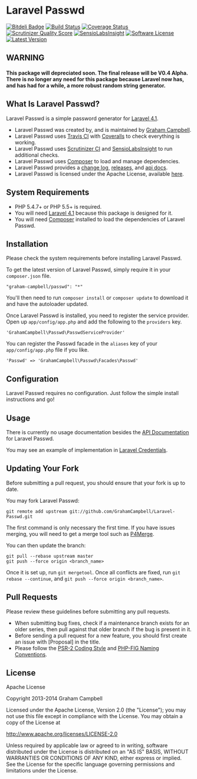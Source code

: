 Laravel Passwd
==============


[![Bitdeli Badge](https://d2weczhvl823v0.cloudfront.net/GrahamCampbell/Laravel-Passwd/trend.png)](https://bitdeli.com/free "Bitdeli Badge")
[![Build Status](https://travis-ci.org/GrahamCampbell/Laravel-Passwd.png)](https://travis-ci.org/GrahamCampbell/Laravel-Passwd)
[![Coverage Status](https://coveralls.io/repos/GrahamCampbell/Laravel-Passwd/badge.png)](https://coveralls.io/r/GrahamCampbell/Laravel-Passwd)
[![Scrutinizer Quality Score](https://scrutinizer-ci.com/g/GrahamCampbell/Laravel-Passwd/badges/quality-score.png?s=e388e17e6a7baae31b5cd7ced1d71c9eb2f6e926)](https://scrutinizer-ci.com/g/GrahamCampbell/Laravel-Passwd)
[![SensioLabsInsight](https://insight.sensiolabs.com/projects/8a3594ff-698c-4fc3-b82c-37ed6e7cc145/mini.png)](https://insight.sensiolabs.com/projects/8a3594ff-698c-4fc3-b82c-37ed6e7cc145)
[![Software License](https://poser.pugx.org/graham-campbell/passwd/license.png)](https://github.com/GrahamCampbell/Laravel-Passwd/blob/master/LICENSE.md)
[![Latest Version](https://poser.pugx.org/graham-campbell/passwd/v/stable.png)](https://packagist.org/packages/graham-campbell/passwd)


## WARNING

#### This package will depreciated soon. The final release will be V0.4 Alpha. There is no longer any need for this package because Laravel now has, and has had for a while, a more robust random string generator.


## What Is Laravel Passwd?

Laravel Passwd is a simple password generator for [Laravel 4.1](http://laravel.com).

* Laravel Passwd was created by, and is maintained by [Graham Campbell](https://github.com/GrahamCampbell).
* Laravel Passwd uses [Travis CI](https://travis-ci.org/GrahamCampbell/Laravel-Passwd) with [Coveralls](https://coveralls.io/r/GrahamCampbell/Laravel-Passwd) to check everything is working.
* Laravel Passwd uses [Scrutinizer CI](https://scrutinizer-ci.com/g/GrahamCampbell/Laravel-Passwd) and [SensioLabsInsight](https://insight.sensiolabs.com/projects/8a3594ff-698c-4fc3-b82c-37ed6e7cc145) to run additional checks.
* Laravel Passwd uses [Composer](https://getcomposer.org) to load and manage dependencies.
* Laravel Passwd provides a [change log](https://github.com/GrahamCampbell/Laravel-Passwd/blob/master/CHANGELOG.md), [releases](https://github.com/GrahamCampbell/Laravel-Passwd/releases), and [api docs](http://grahamcampbell.github.io/Laravel-Passwd).
* Laravel Passwd is licensed under the Apache License, available [here](https://github.com/GrahamCampbell/Laravel-Passwd/blob/master/LICENSE.md).


## System Requirements

* PHP 5.4.7+ or PHP 5.5+ is required.
* You will need [Laravel 4.1](http://laravel.com) because this package is designed for it.
* You will need [Composer](https://getcomposer.org) installed to load the dependencies of Laravel Passwd.


## Installation

Please check the system requirements before installing Laravel Passwd.

To get the latest version of Laravel Passwd, simply require it in your `composer.json` file.

`"graham-campbell/passwd": "*"`

You'll then need to run `composer install` or `composer update` to download it and have the autoloader updated.

Once Laravel Passwd is installed, you need to register the service provider. Open up `app/config/app.php` and add the following to the `providers` key.

`'GrahamCampbell\Passwd\PasswdServiceProvider'`

You can register the Passwd facade in the `aliases` key of your `app/config/app.php` file if you like.

`'Passwd' => 'GrahamCampbell\Passwd\Facades\Passwd'`


## Configuration

Laravel Passwd requires no configuration. Just follow the simple install instructions and go!


## Usage

There is currently no usage documentation besides the [API Documentation](http://grahamcampbell.github.io/Laravel-Passwd
) for Laravel Passwd.

You may see an example of implementation in [Laravel Credentials](https://github.com/GrahamCampbell/Laravel-Credentials).


## Updating Your Fork

Before submitting a pull request, you should ensure that your fork is up to date.

You may fork Laravel Passwd:

    git remote add upstream git://github.com/GrahamCampbell/Laravel-Passwd.git

The first command is only necessary the first time. If you have issues merging, you will need to get a merge tool such as [P4Merge](http://perforce.com/product/components/perforce_visual_merge_and_diff_tools).

You can then update the branch:

    git pull --rebase upstream master
    git push --force origin <branch_name>

Once it is set up, run `git mergetool`. Once all conflicts are fixed, run `git rebase --continue`, and `git push --force origin <branch_name>`.


## Pull Requests

Please review these guidelines before submitting any pull requests.

* When submitting bug fixes, check if a maintenance branch exists for an older series, then pull against that older branch if the bug is present in it.
* Before sending a pull request for a new feature, you should first create an issue with [Proposal] in the title.
* Please follow the [PSR-2 Coding Style](https://github.com/php-fig/fig-standards/blob/master/accepted/PSR-2-coding-style-guide.md) and [PHP-FIG Naming Conventions](https://github.com/php-fig/fig-standards/blob/master/bylaws/002-psr-naming-conventions.md).


## License

Apache License

Copyright 2013-2014 Graham Campbell

Licensed under the Apache License, Version 2.0 (the "License");
you may not use this file except in compliance with the License.
You may obtain a copy of the License at

 http://www.apache.org/licenses/LICENSE-2.0

Unless required by applicable law or agreed to in writing, software
distributed under the License is distributed on an "AS IS" BASIS,
WITHOUT WARRANTIES OR CONDITIONS OF ANY KIND, either express or implied.
See the License for the specific language governing permissions and
limitations under the License.
